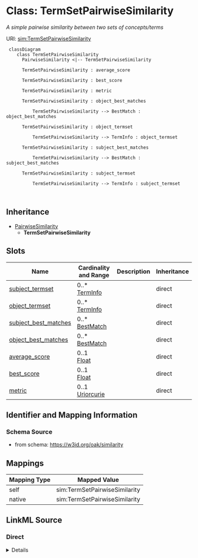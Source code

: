 # Class: TermSetPairwiseSimilarity


_A simple pairwise similarity between two sets of concepts/terms_





URI: [sim:TermSetPairwiseSimilarity](https://w3id.org/linkml/similarity/TermSetPairwiseSimilarity)




```{mermaid}
 classDiagram
    class TermSetPairwiseSimilarity
      PairwiseSimilarity <|-- TermSetPairwiseSimilarity
      
      TermSetPairwiseSimilarity : average_score
        
      TermSetPairwiseSimilarity : best_score
        
      TermSetPairwiseSimilarity : metric
        
      TermSetPairwiseSimilarity : object_best_matches
        
          TermSetPairwiseSimilarity --> BestMatch : object_best_matches
        
      TermSetPairwiseSimilarity : object_termset
        
          TermSetPairwiseSimilarity --> TermInfo : object_termset
        
      TermSetPairwiseSimilarity : subject_best_matches
        
          TermSetPairwiseSimilarity --> BestMatch : subject_best_matches
        
      TermSetPairwiseSimilarity : subject_termset
        
          TermSetPairwiseSimilarity --> TermInfo : subject_termset
        
      
```





## Inheritance
* [PairwiseSimilarity](PairwiseSimilarity.md)
    * **TermSetPairwiseSimilarity**



## Slots

| Name | Cardinality and Range | Description | Inheritance |
| ---  | --- | --- | --- |
| [subject_termset](subject_termset.md) | 0..* <br/> [TermInfo](TermInfo.md) |  | direct |
| [object_termset](object_termset.md) | 0..* <br/> [TermInfo](TermInfo.md) |  | direct |
| [subject_best_matches](subject_best_matches.md) | 0..* <br/> [BestMatch](BestMatch.md) |  | direct |
| [object_best_matches](object_best_matches.md) | 0..* <br/> [BestMatch](BestMatch.md) |  | direct |
| [average_score](average_score.md) | 0..1 <br/> [Float](Float.md) |  | direct |
| [best_score](best_score.md) | 0..1 <br/> [Float](Float.md) |  | direct |
| [metric](metric.md) | 0..1 <br/> [Uriorcurie](Uriorcurie.md) |  | direct |









## Identifier and Mapping Information







### Schema Source


* from schema: https://w3id.org/oak/similarity





## Mappings

| Mapping Type | Mapped Value |
| ---  | ---  |
| self | sim:TermSetPairwiseSimilarity |
| native | sim:TermSetPairwiseSimilarity |





## LinkML Source

<!-- TODO: investigate https://stackoverflow.com/questions/37606292/how-to-create-tabbed-code-blocks-in-mkdocs-or-sphinx -->

### Direct

<details>
```yaml
name: TermSetPairwiseSimilarity
description: A simple pairwise similarity between two sets of concepts/terms
from_schema: https://w3id.org/oak/similarity
is_a: PairwiseSimilarity
slots:
- subject_termset
- object_termset
- subject_best_matches
- object_best_matches
- average_score
- best_score
- metric

```
</details>

### Induced

<details>
```yaml
name: TermSetPairwiseSimilarity
description: A simple pairwise similarity between two sets of concepts/terms
from_schema: https://w3id.org/oak/similarity
is_a: PairwiseSimilarity
attributes:
  subject_termset:
    name: subject_termset
    from_schema: https://w3id.org/oak/similarity
    rank: 1000
    multivalued: true
    alias: subject_termset
    owner: TermSetPairwiseSimilarity
    domain_of:
    - TermSetPairwiseSimilarity
    range: TermInfo
    inlined: true
  object_termset:
    name: object_termset
    from_schema: https://w3id.org/oak/similarity
    rank: 1000
    multivalued: true
    alias: object_termset
    owner: TermSetPairwiseSimilarity
    domain_of:
    - TermSetPairwiseSimilarity
    range: TermInfo
    inlined: true
  subject_best_matches:
    name: subject_best_matches
    from_schema: https://w3id.org/oak/similarity
    rank: 1000
    multivalued: true
    alias: subject_best_matches
    owner: TermSetPairwiseSimilarity
    domain_of:
    - TermSetPairwiseSimilarity
    range: BestMatch
    inlined: true
  object_best_matches:
    name: object_best_matches
    from_schema: https://w3id.org/oak/similarity
    rank: 1000
    multivalued: true
    alias: object_best_matches
    owner: TermSetPairwiseSimilarity
    domain_of:
    - TermSetPairwiseSimilarity
    range: BestMatch
    inlined: true
  average_score:
    name: average_score
    from_schema: https://w3id.org/oak/similarity
    rank: 1000
    alias: average_score
    owner: TermSetPairwiseSimilarity
    domain_of:
    - TermSetPairwiseSimilarity
    range: float
    required: false
  best_score:
    name: best_score
    from_schema: https://w3id.org/oak/similarity
    rank: 1000
    alias: best_score
    owner: TermSetPairwiseSimilarity
    domain_of:
    - TermSetPairwiseSimilarity
    range: float
    required: false
  metric:
    name: metric
    from_schema: https://w3id.org/oak/similarity
    rank: 1000
    alias: metric
    owner: TermSetPairwiseSimilarity
    domain_of:
    - TermSetPairwiseSimilarity
    range: uriorcurie

```
</details>